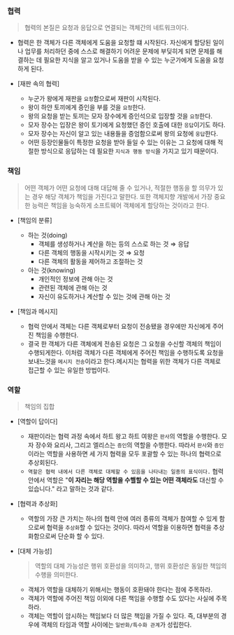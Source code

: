 ### 협력
  
> 협력의 본질은 요청과 응답으로 연결되는 객체간의 네트워크이다.

- 협력은 한 객체가 다른 객체에게 도움을 요청할 떄 시작된다. 자신에게 할당된 일이나 업무를 처리하던 중에 스스로 해결하기 어려운 문제에 부딪히게 되면 문제를 해결하는 데 필요한 지식을 알고 있거나 도움을 받을 수 있는 누군가에게 도움을 요청하게 된다.

- [재판 속의 협력]
  - 누군가 왕에게 재판을 `요청`함으로써 재판이 시작된다.
  - 왕이 하얀 토끼에게 증인을 부를 것을 `요청`한다.
  - 왕의 요청을 받는 토끼는 모자 장수에게 증인석으로 입장할 것을 `요청`한다.
  - 모자 장수는 입장은 왕이 토기에게 요청했던 증인 호출에 대한 `응답`이기도 하다.
  - 모자 장수는 자신이 알고 있는 내용들을 증엄함으로써 왕의 요청에 `웅답`한다.
  - 어떤 등장인물들이 특정한 요청을 받아 들일 수 있는 이유는 그 요청에 대해 적절한 방식으로 응답하는 데 필요한 `지식과 행동 방식`을 가지고 있기 때문이다.

### 책임

> 어떤 객체가 어떤 요청에 대해 대답해 줄 수 있거나, 적절한 행동을 할 의무가 있는 경우 해당 객체가 책임을 가진다고 말한다. 또한 객체지향 개발에서 가장 중요한 능력은 책임을 능숙하게 소프트웨어 객체에게 할당하는 것이라고 한다.

- [책임의 분류]
  - 하는 것(doing)
    - 객체를 생성하거나 계산을 하는 등의 스스로 하는 것 ⇒ 응답
    - 다른 객체의 행동을 시작시키는 것 ⇒ 요청
    - 다른 객체의 활동을 제어하고 조절하는 것
  - 아는 것(knowing)
    - 개인적인 정보에 관해 아는 것
    - 관련된 객체에 관해 아는 것
    - 자신이 유도하거나 계산할 수 있는 것에 관해 아는 것

- [책임과 메시지]
  - 협럭 안에서 객체는 다른 객체로부터 요청이 전송됐을 경우에만 자신에게 주어진 책임을 수행한다.
  - 결국 한 객체가 다른 객체에게 전송된 요청은 그 요청을 수신할 객체의 책임이 수행되게한다. 이처럼 객체가 다른 객체에게 주어진 책임을 수행하도록 요청을 보내느것을 `메시지 전송`이라고 한다.메시지는 협력을 위한 객체가 다른 객체로 접근할 수 있는 유일한 방법이다.

### 역할

> 책임의 집합

- [역할이 답이다]
  - 재판이라는 협력 과정 속에서 하트 왕고 하트 여왕은 `판사`의 역할을 수행한다. 모자 장수와 요리사, 그리고 엘리스는 `증인`의 역할을 수행한다. 따라서 `판사`와 `증인`이라는 역할을 사용하면 세 가지 협력을 모두 포괄할 수 있는 하나의 협력으로 추상회된다.
  - `역할은 협력 내에서 다른 객체로 대체할 수 있음을 나타내는 일종의 표식이다.` 협력안에서 역할은 "**이 자리는 해당 역할을 수핼할 수 있는 어떤 객체라도** 대신할 수 있습니다." 라고 말하는 것과 같다.

- [협력과 추상화]
  - 역할의 가장 큰 가치는 하나의 협력 안에 여러 종류의 객체가 참여할 수 있게 함으로써 협력을 `추상화`할 수 있다는 것이다. 따라서 역할을 이용하면 협력을 추상화함으로써 단순화 할 수 있다.

- [대체 가능성]
  > 역할의 대체 가능성은 행위 호환성을 의미하고, 행위 호환성은 동일한 책임의 수행을 의미한다.
  - 객체가 역할을 대체하기 위해서는 행동이 호환돼야 한다는 점에 주목하라.
  - 객체가 역할에 주어진 책임 이외에 다른 책임을 수행할 수도 있다는 사실에 주목하라.
  - 객체는 역할이 암시하는 책임보다 더 많은 책임을 가질 수 있다. 즉, 대부분의 경우에 객체의 타임과 역할 사이에는 `일반화/특수화 관계`가 성립한다.
